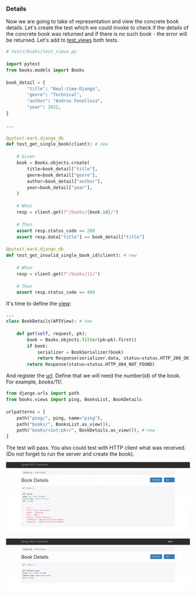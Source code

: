 ### Details

Now we are going to take of representation and view the concrete book details.
Let's create the test which we could invoke to check if the details of the concrete book was returned and
if there is no such book - the error will be returned.
Let's add to [test_views](tests/books/test_views.py) both tests.


```python
# tests/books/test_views.py

import pytest
from books.models import Books

book_detail = {
        "title": "Real-time-Django",
        "genre": "Technical",
        "author": "Andros Fenollosa",
        "year": 2022,
}

...

@pytest.mark.django_db
def test_get_single_book(client): # new

    # Given
    book = Books.objects.create(
        title=book_detail["title"],
        genre=book_detail["genre"],
        author=book_detail["author"],
        year=book_detail["year"],
    )

    # When
    resp = client.get(f"/books/{book.id}/")
    
    # Then
    assert resp.status_code == 200
    assert resp.data["title"] == book_detail["title"]

@pytest.mark.django_db
def test_get_invalid_single_book_id(client): # new

    # When
    resp = client.get(f"/books/11/")

    # Then
    assert resp.status_code == 404
```

It's time to define the [view](books/views.py):

```python
...
class BookDetails(APIView): # new

    def get(self, request, pk):
        book = Books.objects.filter(pk=pk).first()
        if book:
            serializer = BookSerializer(book)
            return Response(serializer.data, status=status.HTTP_200_OK)
        return Response(status=status.HTTP_404_NOT_FOUND)
```

And register the [url](books/urls.py).
Define that we will need the number(id) of the book. For example, _books/11/_. 

```python
from django.urls import path
from books.views import ping, BooksList, BookDetails

urlpatterns = [
    path("ping/", ping, name="ping"),
    path("books/", BooksList.as_view()),
    path("books/<int:pk>/", BookDetails.as_view()), # new
]
```

The test will pass. 
You also could test with HTTP client what was received.
(Do not forget to run the server and create the book).

![img4.png](static/img4.png)

![img5.png](static/img5.png)